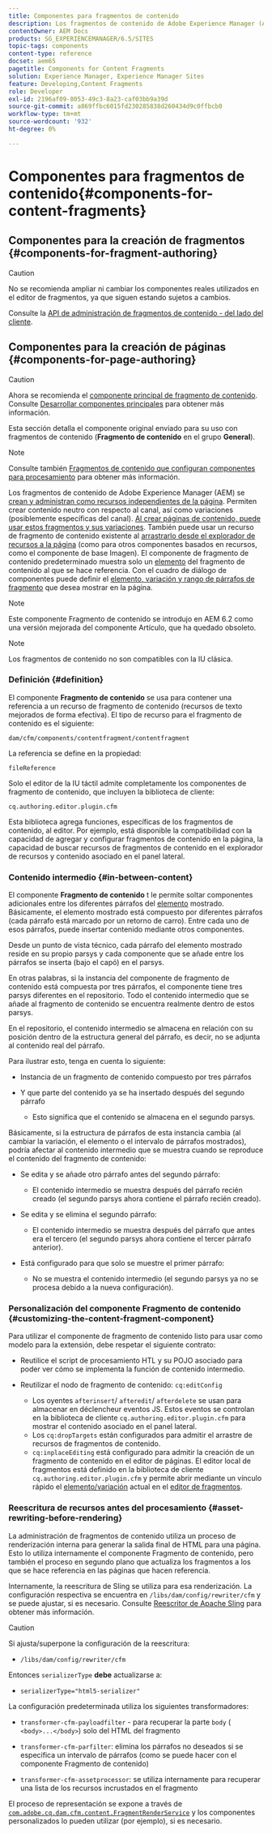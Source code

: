 ```yaml
---
title: Componentes para fragmentos de contenido
description: Los fragmentos de contenido de Adobe Experience Manager (AEM) se crean y administran como recursos independientes de la página
contentOwner: AEM Docs
products: SG_EXPERIENCEMANAGER/6.5/SITES
topic-tags: components
content-type: reference
docset: aem65
pagetitle: Components for Content Fragments
solution: Experience Manager, Experience Manager Sites
feature: Developing,Content Fragments
role: Developer
exl-id: 2196af09-8053-49c3-8a23-caf03bb9a39d
source-git-commit: a869ffbc6015fd230285838d260434d9c0ffbcb0
workflow-type: tm+mt
source-wordcount: '932'
ht-degree: 0%

---
```


# Componentes para fragmentos de contenido{#components-for-content-fragments}

## Componentes para la creación de fragmentos {#components-for-fragment-authoring}

>[!CAUTION]
>
>No se recomienda ampliar ni cambiar los componentes reales utilizados en el editor de fragmentos, ya que siguen estando sujetos a cambios.

Consulte la [API de administración de fragmentos de contenido - del lado del cliente](/help/sites-developing/customizing-content-fragments.md#the-content-fragment-management-api-client-side).

## Componentes para la creación de páginas {#components-for-page-authoring}

>[!CAUTION]
>
>Ahora se recomienda el [componente principal de fragmento de contenido](https://experienceleague.adobe.com/docs/experience-manager-core-components/using/wcm-components/content-fragment-component.html?lang=es). Consulte [Desarrollar componentes principales](https://experienceleague.adobe.com/docs/experience-manager-core-components/using/developing/overview.html) para obtener más información.
>
>Esta sección detalla el componente original enviado para su uso con fragmentos de contenido (**Fragmento de contenido** en el grupo **General**).

>[!NOTE]
>
>Consulte también [Fragmentos de contenido que configuran componentes para procesamiento](/help/sites-developing/content-fragments-config-components-rendering.md) para obtener más información.

Los fragmentos de contenido de Adobe Experience Manager (AEM) se [crean y administran como recursos independientes de la página](/help/assets/content-fragments/content-fragments.md). Permiten crear contenido neutro con respecto al canal, así como variaciones (posiblemente específicas del canal). [Al crear páginas de contenido, puede usar estos fragmentos y sus variaciones](/help/sites-authoring/content-fragments.md). También puede usar un recurso de fragmento de contenido existente al [arrastrarlo desde el explorador de recursos a la página](/help/sites-authoring/content-fragments.md#adding-a-content-fragment-to-your-page) (como para otros componentes basados en recursos, como el componente de base Imagen). El componente de fragmento de contenido predeterminado muestra solo un [elemento](/help/assets/content-fragments/content-fragments.md#constituent-parts-of-a-content-fragment) del fragmento de contenido al que se hace referencia. Con el cuadro de diálogo de componentes puede definir el [elemento, variación y rango de párrafos de fragmento](/help/assets/content-fragments/content-fragments.md#constituent-parts-of-a-content-fragment) que desea mostrar en la página.

>[!NOTE]
>
>Este componente Fragmento de contenido se introdujo en AEM 6.2 como una versión mejorada del componente Artículo, que ha quedado obsoleto.

>[!NOTE]
>
>Los fragmentos de contenido no son compatibles con la IU clásica.

### Definición {#definition}

El componente **Fragmento de contenido** se usa para contener una referencia a un recurso de fragmento de contenido (recursos de texto mejorados de forma efectiva). El tipo de recurso para el fragmento de contenido es el siguiente:

`dam/cfm/components/contentfragment/contentfragment`

La referencia se define en la propiedad:

`fileReference`

Solo el editor de la IU táctil admite completamente los componentes de fragmento de contenido, que incluyen la biblioteca de cliente:

`cq.authoring.editor.plugin.cfm`

Esta biblioteca agrega funciones, específicas de los fragmentos de contenido, al editor. Por ejemplo, está disponible la compatibilidad con la capacidad de agregar y configurar fragmentos de contenido en la página, la capacidad de buscar recursos de fragmentos de contenido en el explorador de recursos y contenido asociado en el panel lateral.

### Contenido intermedio {#in-between-content}

El componente **Fragmento de contenido** t le permite soltar componentes adicionales entre los diferentes párrafos del [elemento](/help/assets/content-fragments/content-fragments.md#constituent-parts-of-a-content-fragment) mostrado. Básicamente, el elemento mostrado está compuesto por diferentes párrafos (cada párrafo está marcado por un retorno de carro). Entre cada uno de esos párrafos, puede insertar contenido mediante otros componentes.

Desde un punto de vista técnico, cada párrafo del elemento mostrado reside en su propio parsys y cada componente que se añade entre los párrafos se inserta (bajo el capó) en el parsys.

En otras palabras, si la instancia del componente de fragmento de contenido está compuesta por tres párrafos, el componente tiene tres parsys diferentes en el repositorio. Todo el contenido intermedio que se añade al fragmento de contenido se encuentra realmente dentro de estos parsys.

En el repositorio, el contenido intermedio se almacena en relación con su posición dentro de la estructura general del párrafo, es decir, no se adjunta al contenido real del párrafo.

Para ilustrar esto, tenga en cuenta lo siguiente:

* Instancia de un fragmento de contenido compuesto por tres párrafos
* Y que parte del contenido ya se ha insertado después del segundo párrafo

   * Esto significa que el contenido se almacena en el segundo parsys.

Básicamente, si la estructura de párrafos de esta instancia cambia (al cambiar la variación, el elemento o el intervalo de párrafos mostrados), podría afectar al contenido intermedio que se muestra cuando se reproduce el contenido del fragmento de contenido:

* Se edita y se añade otro párrafo antes del segundo párrafo:

   * El contenido intermedio se muestra después del párrafo recién creado (el segundo parsys ahora contiene el párrafo recién creado).

* Se edita y se elimina el segundo párrafo:

   * El contenido intermedio se muestra después del párrafo que antes era el tercero (el segundo parsys ahora contiene el tercer párrafo anterior).

* Está configurado para que solo se muestre el primer párrafo:

   * No se muestra el contenido intermedio (el segundo parsys ya no se procesa debido a la nueva configuración).

### Personalización del componente Fragmento de contenido {#customizing-the-content-fragment-component}

Para utilizar el componente de fragmento de contenido listo para usar como modelo para la extensión, debe respetar el siguiente contrato:

* Reutilice el script de procesamiento HTL y su POJO asociado para poder ver cómo se implementa la función de contenido intermedio.
* Reutilizar el nodo de fragmento de contenido: `cq:editConfig`

   * Los oyentes `afterinsert`/ `afteredit`/ `afterdelete` se usan para almacenar en déclencheur eventos JS. Estos eventos se controlan en la biblioteca de cliente `cq.authoring.editor.plugin.cfm` para mostrar el contenido asociado en el panel lateral.
   * Los `cq:dropTargets` están configurados para admitir el arrastre de recursos de fragmentos de contenido.
   * `cq:inplaceEditing` está configurado para admitir la creación de un fragmento de contenido en el editor de páginas. El editor local de fragmentos está definido en la biblioteca de cliente `cq.authoring.editor.plugin.cfm` y permite abrir mediante un vínculo rápido el [elemento/variación](/help/assets/content-fragments/content-fragments.md#constituent-parts-of-a-content-fragment) actual en el [editor de fragmentos](/help/assets/content-fragments/content-fragments-variations.md).

### Reescritura de recursos antes del procesamiento {#asset-rewriting-before-rendering}

La administración de fragmentos de contenido utiliza un proceso de renderización interna para generar la salida final de HTML para una página. Esto lo utiliza internamente el componente Fragmento de contenido, pero también el proceso en segundo plano que actualiza los fragmentos a los que se hace referencia en las páginas que hacen referencia.

Internamente, la reescritura de Sling se utiliza para esa renderización. La configuración respectiva se encuentra en `/libs/dam/config/rewriter/cfm` y se puede ajustar, si es necesario. Consulte [Reescritor de Apache Sling](https://sling.apache.org/documentation/bundles/output-rewriting-pipelines-org-apache-sling-rewriter.html) para obtener más información.

>[!CAUTION]
>
>Si ajusta/superpone la configuración de la reescritura:
>
>* `/libs/dam/config/rewriter/cfm`
>
>Entonces `serializerType` **debe** actualizarse a:
>
>* `serializerType="html5-serializer"`

La configuración predeterminada utiliza los siguientes transformadores:

* `transformer-cfm-payloadfilter` - para recuperar la parte `body` ( `<body>...</body>`) solo del HTML del fragmento

* `transformer-cfm-parfilter`: elimina los párrafos no deseados si se especifica un intervalo de párrafos (como se puede hacer con el componente Fragmento de contenido)
* `transformer-cfm-assetprocessor`: se utiliza internamente para recuperar una lista de los recursos incrustados en el fragmento

El proceso de representación se expone a través de [`com.adobe.cq.dam.cfm.content.FragmentRenderService`](https://developer.adobe.com/experience-manager/reference-materials/6-5-lts/javadoc/com/adobe/cq/dam/cfm/ContentFragment.html) y los componentes personalizados lo pueden utilizar (por ejemplo), si es necesario.

